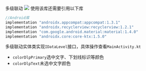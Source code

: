 多级联动
[![](https://jitpack.io/v/github2136/DataLevelPicker.svg)](https://jitpack.io/#github2136/DataLevelPicker)
使用该库还需要引用以下库  

```groovy
//Android库
implementation "androidx.appcompat:appcompat:1.3.1"
implementation "androidx.recyclerview:recyclerview:1.2.1"
implementation "com.google.android.material:material:1.4.0"
implementation "androidx.core:core-ktx:1.5.0"
```

多级联动实体类实现`IDataLevel`接口，具体操作查看`MainActivity.kt`
* `colorDlpPrimary`选中文字、下划线标识等颜色
* `colorDlpText`未选中文字颜色